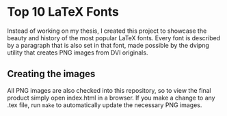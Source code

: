 Top 10 LaTeX Fonts
==================

Instead of working on my thesis, I created this project to showcase the beauty and history of the most popular LaTeX fonts. Every font is described by a paragraph that is also set in that font, made possible by the dvipng utility that creates PNG images from DVI originals.

Creating the images
-------------------

All PNG images are also checked into this repository, so to view the final product simply open index.html in a browser. If you make a change to any .tex file, run `make` to automatically update the necessary PNG images.
